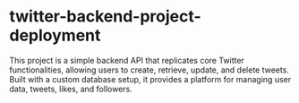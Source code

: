 # twitter-backend-project-deployment
This project is a simple backend API that replicates core Twitter functionalities, allowing users to create, retrieve, update, and delete tweets. Built with a custom database setup, it provides a platform for managing user data, tweets, likes, and followers. 
